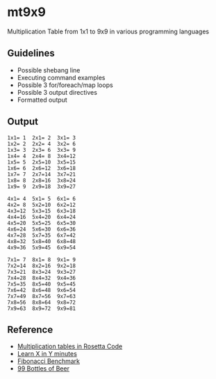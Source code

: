 mt9x9
=====
Multiplication Table from 1x1 to 9x9 in various programming languages

Guidelines
----------
* Possible shebang line
* Executing command examples
* Possible 3 for/foreach/map loops
* Possible 3 output directives
* Formatted output

Output
------
	1x1= 1	2x1= 2	3x1= 3	
	1x2= 2	2x2= 4	3x2= 6	
	1x3= 3	2x3= 6	3x3= 9	
	1x4= 4	2x4= 8	3x4=12	
	1x5= 5	2x5=10	3x5=15	
	1x6= 6	2x6=12	3x6=18	
	1x7= 7	2x7=14	3x7=21	
	1x8= 8	2x8=16	3x8=24	
	1x9= 9	2x9=18	3x9=27	
	
	4x1= 4	5x1= 5	6x1= 6	
	4x2= 8	5x2=10	6x2=12	
	4x3=12	5x3=15	6x3=18	
	4x4=16	5x4=20	6x4=24	
	4x5=20	5x5=25	6x5=30	
	4x6=24	5x6=30	6x6=36	
	4x7=28	5x7=35	6x7=42	
	4x8=32	5x8=40	6x8=48	
	4x9=36	5x9=45	6x9=54	
	
	7x1= 7	8x1= 8	9x1= 9	
	7x2=14	8x2=16	9x2=18	
	7x3=21	8x3=24	9x3=27	
	7x4=28	8x4=32	9x4=36	
	7x5=35	8x5=40	9x5=45	
	7x6=42	8x6=48	9x6=54	
	7x7=49	8x7=56	9x7=63	
	7x8=56	8x8=64	9x8=72	
	7x9=63	8x9=72	9x9=81	

Reference
---------
* [Multiplication tables in Rosetta Code](https://www.rosettacode.org/wiki/Multiplication_tables)
* [Learn X in Y minutes](https://learnxinyminutes.com/)
* [Fibonacci Benchmark](https://github.com/drujensen/fib)
* [99 Bottles of Beer](https://www.99-bottles-of-beer.net/)
